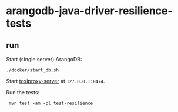 # arangodb-java-driver-resilience-tests

## run

Start (single server) ArangoDB:
```shell
./docker/start_db.sh
```

Start [toxiproxy-server](https://github.com/Shopify/toxiproxy) at `127.0.0.1:8474`.

Run the tests:
```shell
 mvn test -am -pl test-resilience
```
